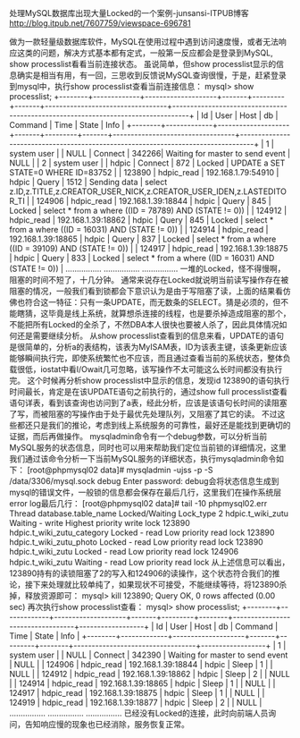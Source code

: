 处理MySQL数据库出现大量Locked的一个案例-junsansi-ITPUB博客
http://blog.itpub.net/7607759/viewspace-696781

做为一款轻量级数据库软件，MySQL在使用过程中遇到访问速度慢，或者无法响应这类的问题，解决方式基本都有定式，一般第一反应都会是登录到MySQL, show processlist看看当前连接状态。
虽说简单，但show processlist显示的信息确实是相当有用，有一回，三思收到反馈说MySQL查询很慢，于是，赶紧登录到mysql中，执行show processlist查看当前连接信息：
mysql> show processlist;
+--------+-------------+--------------------+-------+---------+-------+----------------------------------+----------------------------------------------------------------------------------+
| Id     | User        | Host               | db    | Command | Time  | State                            | Info                                                                             |
+--------+-------------+--------------------+-------+---------+-------+----------------------------------+----------------------------------------------------------------------------------+
|      1 | system user |                    | NULL  | Connect | 342266| Waiting for master to send event | NULL                                                                             | 
|      2 | system user |                    | hdpic | Connect |   872 | Locked                           | UPDATE a SET STATE=0 WHERE ID=83752                                              | 
| 123890 | hdpic_read  | 192.168.1.79:54910 | hdpic | Query   |  1512 | Sending data                     | select z.ID,z.TITLE,z.CREATOR_USER_NICK,z.CREATOR_USER_IDEN,z.LASTEDITOR_TI      | 
| 124906 | hdpic_read  | 192.168.1.39:18844 | hdpic | Query   |   845 | Locked                           | select * from a where ((ID = 78789) AND (STATE != 0))                            | 
| 124912 | hdpic_read  | 192.168.1.39:18862 | hdpic | Query   |   845 | Locked                           | select * from a where ((ID = 16031) AND (STATE != 0))                            | 
| 124914 | hdpic_read  | 192.168.1.39:18865 | hdpic | Query   |   837 | Locked                           | select * from a where ((ID = 39109) AND (STATE != 0))                            | 
| 124917 | hdpic_read  | 192.168.1.39:18875 | hdpic | Query   |   833 | Locked                           | select * from a where ((ID = 16031) AND (STATE != 0))                            | 
................
................
................
一堆的Locked，怪不得慢啊，阻塞的时间不短了，十几分钟。
通常来说存在Locked就说明当前读写操作存在被阻塞的情况，一般我们看到锁都会下意识认为是由于写阻塞了读，上面的结果看仿佛也符合这一特征：只有一条UPDATE，而无数条的SELECT。猜是必须的，但不能瞎猜，这毕竟是线上系统，就算想杀连接的线程，也是要杀掉造成阻塞的那个，不能把所有Locked的全杀了，不然DBA本人很快也要被人杀了，因此具体情况如何还是需要继续分析。
从show processlist查看到的信息来看，UPDATE的语句是很简单的，分析a的表结构，该表为MyISAM表，ID为该表主键，该条更新应该能够瞬间执行完，即使系统繁忙也不应该，而且通过查看当前的系统状态，整体负载很低，iostat中看I/Owait几可忽略，该写操作不太可能这么长时间都没有执行完。
这个时候再分析show processlist中显示的信息，发现id 123890的语句执行时间最长，肯定是在该UPDATE语句之前执行的，通过show full processlist查看语句详表，看到该查询也访问到了a表，经此分析，应该是该语句长时间的读阻塞了写，而被阻塞的写操作由于处于最优先处理队列，又阻塞了其它的读。
不过这些都还只是我们的推论，考虑到线上系统服务的可靠性，最好还是能找到更确切的证据，而后再做操作。
mysqladmin命令有一个debug参数，可以分析当前MySQL服务的状态信息，同时也可以用来帮助我们定位当前锁的详细情况，这里我们通过该命令分析一下当前MySQL服务的详细状态，执行mysqladmin命令如下：
[root@phpmysql02 data]# mysqladmin -ujss -p -S /data/3306/mysql.sock debug
Enter password: 
debug会将状态信息生成到mysql的错误文件，一般锁的信息都会保存在最后几行，这里我们在操作系统层error log最后几行：
[root@phpmysql02 data]# tail -10 phpmysql02.err 
Thread database.table_name          Locked/Waiting        Lock_type
2       hdpic.t_wiki_zutu           Waiting - write       Highest priority write lock
123890  hdpic.t_wiki_zutu_category  Locked - read         Low priority read lock
123890  hdpic.t_wiki_zutu_photo     Locked - read         Low priority read lock
123890  hdpic.t_wiki_zutu           Locked - read         Low priority read lock
124906  hdpic.t_wiki_zutu           Waiting - read        Low priority read lock
从上述信息可以看出，123890持有的读锁阻塞了2的写入和124906的读操作，这个状态符合我们的推论，接下来处理就比较单纯了，如果现状不可接受，不能继续等待，将123890杀掉，释放资源即可：
mysql> kill 123890;
Query OK, 0 rows affected (0.00 sec)
再次执行show processlist查看：
mysql> show processlist;
+--------+-------------+--------------------+-------+---------+--------+----------------------------------+------------------+
| Id     | User        | Host               | db    | Command | Time   | State                            | Info             |
+--------+-------------+--------------------+-------+---------+--------+----------------------------------+------------------+
|      1 | system user |                    | NULL  | Connect | 342390 | Waiting for master to send event | NULL             | 
| 124906 | hdpic_read  | 192.168.1.39:18844 | hdpic | Sleep   |      1 |                                  | NULL             | 
| 124912 | hdpic_read  | 192.168.1.39:18862 | hdpic | Sleep   |      2 |                                  | NULL             | 
| 124914 | hdpic_read  | 192.168.1.39:18865 | hdpic | Sleep   |      1 |                                  | NULL             | 
| 124917 | hdpic_read  | 192.168.1.39:18875 | hdpic | Sleep   |      1 |                                  | NULL             | 
| 124919 | hdpic_read  | 192.168.1.39:18877 | hdpic | Sleep   |      2 |                                  | NULL             | 
................
................
................
已经没有Locked的连接，此时向前端人员询问，告知响应慢的现象也已经消除，服务恢复正常。
